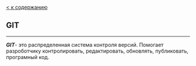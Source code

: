 [< к содержанию](./readme.md)

## GIT
---
***GIT***- это распределенная система контроля версий.
Помогает разроботчику контролировать, редактировать, обновлять, публиковать, програмный код.

